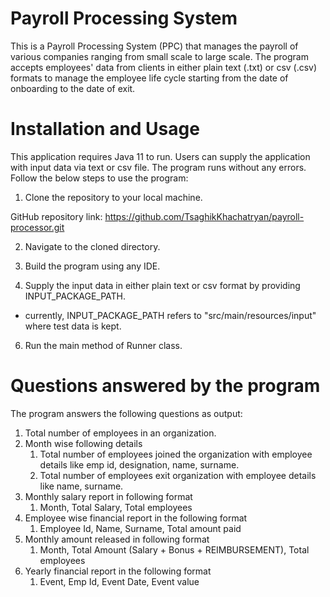 # Payroll Processing System

This is a Payroll Processing System (PPC) that manages the payroll of various companies ranging from small scale to large scale. The program accepts employees' data from clients in either plain text (.txt) or csv (.csv) formats to manage the employee life cycle starting from the date of onboarding to the date of exit.

# Installation and Usage

This application requires Java 11 to run. Users can supply the application with input data via text or csv file. The program runs without any errors. Follow the below steps to use the program:

1. Clone the repository to your local machine.

GitHub repository link: https://github.com/TsaghikKhachatryan/payroll-processor.git

2. Navigate to the cloned directory.

3. Build the program using any IDE.

4. Supply the input data in either plain text or csv format by providing INPUT_PACKAGE_PATH.
* currently, INPUT_PACKAGE_PATH refers to "src/main/resources/input" where test data is kept.

6. Run the main method of Runner class.

# Questions answered by the program
The program answers the following questions as output:

1. Total number of employees in an organization.
2. Month wise following details
   1. Total number of employees joined the organization with employee details like emp id,
   designation, name, surname.
   2. Total number of employees exit organization with employee details like name, surname.
3. Monthly salary report in following format
   1. Month, Total Salary, Total employees
4. Employee wise financial report in the following format
   1. Employee Id, Name, Surname, Total amount paid
5. Monthly amount released in following format
   1. Month, Total Amount (Salary + Bonus + REIMBURSEMENT), Total employees
6. Yearly financial report in the following format
   1. Event, Emp Id, Event Date, Event value